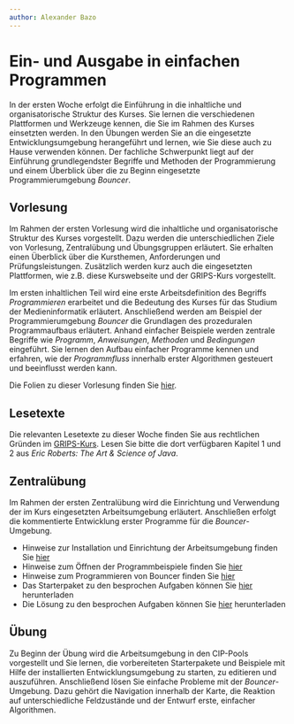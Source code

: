 ```yaml
---
author:	Alexander Bazo
---
```


# Ein- und Ausgabe in einfachen Programmen

In der ersten Woche erfolgt die Einführung in die inhaltliche und organisatorische Struktur des Kurses. Sie lernen die verschiedenen Plattformen und Werkzeuge kennen, die Sie im Rahmen des Kurses einsetzten werden. In den Übungen werden Sie an die eingesetzte Entwicklungsumgebung herangeführt und lernen, wie Sie diese auch zu Hause verwenden können. Der fachliche Schwerpunkt liegt auf der Einführung grundlegendster Begriffe und Methoden der Programmierung und einem Überblick über die zu Beginn eingesetzte Programmierumgebung *Bouncer*.

## Vorlesung

Im Rahmen der ersten Vorlesung wird die inhaltliche und organisatorische Struktur des Kurses vorgestellt. Dazu werden die unterschiedlichen Ziele von Vorlesung, Zentralübung und Übungsgruppen erläutert. Sie erhalten einen Überblick über die Kursthemen, Anforderungen und Prüfungsleistungen. Zusätzlich werden kurz auch die eingesetzten Plattformen, wie z.B. diese Kurswebseite und der GRIPS-Kurs vorgestellt.

Im ersten inhaltlichen Teil wird eine erste Arbeitsdefinition des Begriffs *Programmieren* erarbeitet und die Bedeutung des Kurses für das Studium der Medieninformatik erläutert. Anschließend werden am Beispiel der Programmierumgebung *Bouncer* die Grundlagen des prozeduralen Programmaufbaus erläutert. Anhand einfacher Beispiele werden zentrale Begriffe wie *Programm*, *Anweisungen*, *Methoden* und *Bedingungen* eingeführt. Sie lernen den Aufbau einfacher Programme kennen und erfahren, wie der *Programmfluss* innerhalb erster Algorithmen gesteuert und beeinflusst werden kann.

Die Folien zu dieser Vorlesung finden Sie [hier](https://regensburger-forscher.de/oop-slides/index.html?slides=01-Einfuerhung-in-die-Programmierung-und-die-Programmiersprachen).

## Lesetexte

Die relevanten Lesetexte zu dieser Woche finden Sie aus rechtlichen Gründen im [GRIPS-Kurs](https://elearning.uni-regensburg.de/course/view.php?id=39457#section-0). Lesen Sie bitte die dort verfügbaren Kapitel 1 und 2 aus *Eric Roberts: The Art & Science of Java*.

## Zentralübung

Im Rahmen der ersten Zentralübung wird die Einrichtung und Verwendung der im Kurs eingesetzten Arbeitsumgebung erläutert. Anschließen erfolgt die kommentierte Entwicklung erster Programme für die *Bouncer*-Umgebung.

- Hinweise zur Installation und Einrichtung der Arbeitsumgebung finden Sie [hier](../../tutorials/Entwicklungsumgebung)
- Hinweise zum Öffnen der Programmbeispiele finden Sie [hier](../../tutorials/Starterprojekte)
- Hinweise zum Programmieren von Bouncer finden Sie [hier](../../tutorials/Bouncer)
- Das Starterpaket zu den besprochen Aufgaben können Sie [hier](https://github.com/OOP-Regensburg/Tutorial-Examples-01/archive/starter.zip) herunterladen
- Die Lösung zu den besprochen Aufgaben können Sie [hier](https://github.com/OOP-Regensburg/Tutorial-Examples-01/archive/master.zip) herunterladen


## Übung

Zu Beginn der Übung wird die Arbeitsumgebung in den CIP-Pools vorgestellt und Sie lernen, die vorbereiteten Starterpakete und Beispiele mit Hilfe der installierten Entwicklungsumgebung zu starten, zu editieren und auszuführen. Anschließend lösen Sie einfache Probleme mit der *Bouncer*-Umgebung. Dazu gehört die Navigation innerhalb der Karte, die Reaktion auf unterschiedliche Feldzustände und der Entwurf erste, einfacher Algorithmen. 

